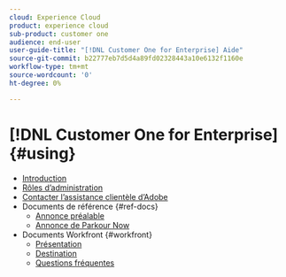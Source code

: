 ```yaml
---
cloud: Experience Cloud
product: experience cloud
sub-product: customer one
audience: end-user
user-guide-title: "[!DNL Customer One for Enterprise] Aide"
source-git-commit: b22777eb7d5d4a89fd02328443a10e6132f1160e
workflow-type: tm+mt
source-wordcount: '0'
ht-degree: 0%

---
```



# [!DNL Customer One for Enterprise] {#using}

+ [Introduction](home.md)
+ [Rôles d’administration](admin-roles.md)
+ [Contacter l’assistance clientèle d’Adobe](customer-care.md)
+ Documents de référence {#ref-docs}
   + [Annonce préalable](intro-customer-support.md)
   + [Annonce de Parkour Now](parkour-now.md)
+ Documents Workfront {#workfront}
   + [Présentation](overview.md)
   + [Destination](landing.md)
   + [Questions fréquentes](faq.md)
